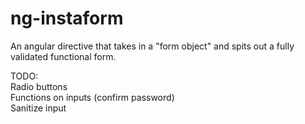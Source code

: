 ng-instaform
============

An angular directive that takes in a "form object" and spits out a fully validated functional form.

TODO:<br>
Radio buttons<br>
Functions on inputs (confirm password)<br>
Sanitize input<br>
